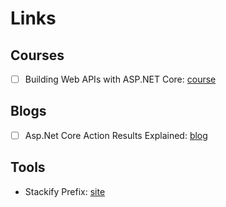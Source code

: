 # Links

## Courses

* [ ] Building Web APIs with ASP.NET Core: [course](https://www.linkedin.com/learning/building-web-apis-with-asp-dot-net-core-2)

## Blogs

* [ ] Asp.Net Core Action Results Explained: [blog](http://hamidmosalla.com/2017/03/29/asp-net-core-action-results-explained/)

## Tools

* Stackify Prefix: [site](https://stackify.com/prefix/)



